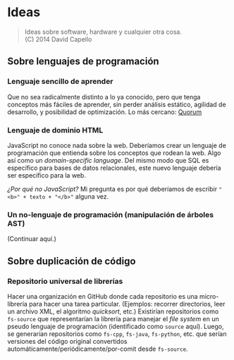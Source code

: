 # Ideas
> Ideas sobre software, hardware y cualquier otra cosa. <br>
> (C) 2014 David Capello

## Sobre lenguajes de programación

### Lenguaje sencillo de aprender

Que no sea radicalmente distinto a lo ya conocido, pero que tenga
conceptos más fáciles de aprender, sin perder análisis estático,
agilidad de desarrollo, y posibilidad de optimización. Lo más cercano:
[Quorum](http://quorumlanguage.com)

### Lenguaje de dominio HTML

JavaScript no conoce nada sobre la web. Deberíamos crear un lenguaje
de programación que entienda sobre los conceptos que rodean la
web. Algo así como un *domain-specific language*. Del mismo modo que
SQL es específico para bases de datos relacionales, este nuevo
lenguaje debería ser específico para la web.

*¿Por qué no JavaScript?* Mi pregunta es por qué deberíamos de
escribir `"<b>" + texto + "</b>"` alguna vez.

### Un no-lenguaje de programación (manipulación de árboles AST)

(Continuar aquí.)

## Sobre duplicación de código

### Repositorio universal de librerías

Hacer una organización en GitHub donde cada repositorio es una
micro-librería para hacer una tarea particular. (Ejemplos: recorrer
directorios, leer un archivo XML, el algoritmo *quicksort*, etc.)
Existirían repositorios como `fs-source` que representarían la
librería para manejar el *file system* en un pseudo lenguaje de
programación (identificado como `source` aquí). Luego, se generarían
repositorios como `fs-cpp`, `fs-java`, `fs-python`, etc. que serían
versiones del código original convertidos
automáticamente/periódicamente/por-comit desde `fs-source`.
